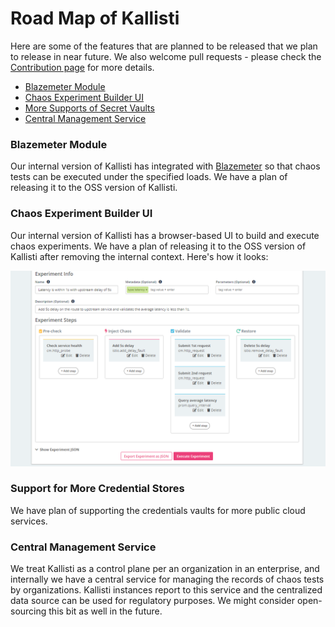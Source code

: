 # Road Map of Kallisti

Here are some of the features that are planned to be released that we plan to
release in near future. We also welcome pull requests - please check the
[Contribution page] for more details.

* [Blazemeter Module](#blazemeter-module)
* [Chaos Experiment Builder UI](#chaos-experiment-builder-ui)
* [More Supports of Secret Vaults](#more-supports-of-secret-vaults)
* [Central Management Service](#central-management-service)

### Blazemeter Module

Our internal version of Kallisti has integrated with
[Blazemeter](https://www.blazemeter.com/) so that chaos tests can be executed
under the specified loads. We have a plan of releasing it to the OSS version of
Kallisti.

### Chaos Experiment Builder UI

Our internal version of Kallisti has a browser-based UI to build and execute
chaos experiments. We have a plan of releasing it to the OSS version of
Kallisti after removing the internal context. Here's how it looks:

<img src="./images/experiment-builder-teaser.png" alt="experiment-builder" width="600" />

### Support for More Credential Stores

We have plan of supporting the credentials vaults for more public cloud
services.

### Central Management Service

We treat Kallisti as a control plane per an organization in an enterprise, and
internally we have a central service for managing the records of chaos tests by
organizations. Kallisti instances report to this service and the centralized
data source can be used for regulatory purposes. We might consider open-sourcing
this bit as well in the future.

[Contribution Page]: ./contribution.md
